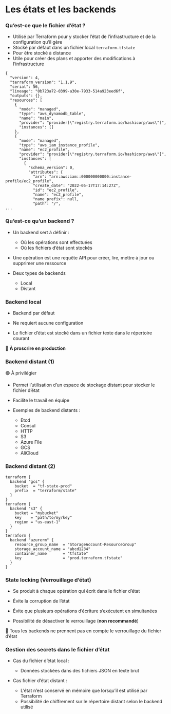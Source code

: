# Les états et les backends

### Qu’est-ce que le fichier d’état ?


- Utilisé par Terraform pour y stocker l’état de l’infrastructure et de la configuration qu’il gère
- Stocké par défaut dans un fichier local `terraform.tfstate`
- Pour être stocké à distance
- Utile pour créer des plans et apporter des modifications à l’infrastructure

~~~~~~~~~~~~~~~~~~~~~~~~~~~~~~~~~~~~~~~~~~ {.zsh}
{
  "version": 4,
  "terraform_version": "1.1.9",
  "serial": 56,
  "lineage": "0b723a72-0399-a30e-7933-514a923eed6f",
  "outputs": {},
  "resources": [
    {
      "mode": "managed",
      "type": "aws_dynamodb_table",
      "name": "main",
      "provider": "provider[\"registry.terraform.io/hashicorp/aws\"]",
      "instances": []
    },
    {
      "mode": "managed",
      "type": "aws_iam_instance_profile",
      "name": "ec2_profile",
      "provider": "provider[\"registry.terraform.io/hashicorp/aws\"]",
      "instances": [
        {
          "schema_version": 0,
          "attributes": {
            "arn": "arn:aws:iam::000000000000:instance-profile/ec2_profile",
            "create_date": "2022-05-17T17:14:27Z",
            "id": "ec2_profile",
            "name": "ec2_profile",
            "name_prefix": null,
            "path": "/",
...
~~~~~~~~~~~~~~~~~~~~~~~~~~~~~~~~~~~~~~~~~~



### Qu’est-ce qu’un backend ?

- Un backend sert à définir :
    -  Où les opérations sont effectuées 
    -  Où les fichiers d’état sont stockés

- Une opération est une requête API pour créer, lire, mettre à jour ou supprimer une ressource

- Deux types de backends 
    -  Local 
    -  Distant

### Backend local

- Backend par défaut 

- Ne requiert aucune configuration

- Le fichier d’état est stocké dans un fichier texte dans le répertoire courant 


🔴 **À proscrire en production**

### Backend distant (1)

 🟢 À privilégier

- Permet l’utilisation d’un espace de stockage distant pour stocker le fichier d’état

- Facilite le travail en équipe

- Exemples de backend distants :
    -  Etcd
    -  Consul
    -  HTTP
    -  S3
    -  Azure File
    -  GCS
    -  AliCloud


### Backend distant (2)

~~~~~~~~~~~~~~~~~~~~~~~~~~~~~~~~~~~~~~~~~~ {.zsh}
terraform {
  backend "gcs" {
    bucket  = "tf-state-prod"
    prefix  = "terraform/state"
  }
}
terraform {
  backend "s3" {
    bucket = "mybucket"
    key    = "path/to/my/key"
    region = "us-east-1"
  }
}
terraform {
  backend "azurerm" {
    resource_group_name  = "StorageAccount-ResourceGroup"
    storage_account_name = "abcd1234"
    container_name       = "tfstate"
    key                  = "prod.terraform.tfstate"
  }
}
~~~~~~~~~~~~~~~~~~~~~~~~~~~~~~~~~~~~~~~~~~



### State locking (Verrouillage d’état)

- Se produit à chaque opération qui écrit dans le fichier d’état

- Évite la corruption de l’état 

- Évite  que plusieurs opérations d’écriture s’exécutent en simultanées

- Possibilité de désactiver le verrouillage (**non recommandé**) 

🔴 Tous les backends ne prennent pas en compte le verrouillage du fichier d’état


### Gestion des secrets dans le fichier d’état


- Cas du fichier d’état local :
    - Données stockées dans des fichiers JSON en texte brut

- Cas fichier d’état distant :
    - L’état n’est conservé en mémoire que lorsqu’il est utilisé par Terraform
    - Possibilité de chiffrement sur le répertoire distant selon le backend utilisé


